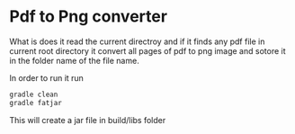 # Pdf to Png converter

What is does it read the current directroy and if 
it finds any pdf file in current root directory 
it convert all pages of pdf to png image and 
sotore it in the folder name of the file name.

In order to run it run
```bash
gradle clean
gradle fatjar
```

This will create a jar file in build/libs folder

